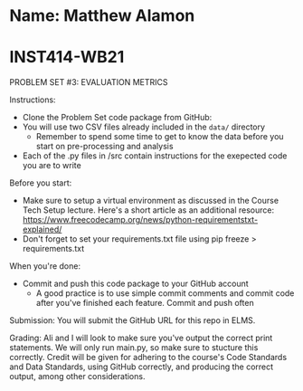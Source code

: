 # Name: Matthew Alamon
# INST414-WB21
PROBLEM SET #3: EVALUATION METRICS

Instructions:

- Clone the Problem Set code package from GitHub:
- You will use two CSV files already included in the `data/` directory
   - Remember to spend some time to get to know the data before you start on pre-processing and analysis
- Each of the .py files in /src contain instructions for the exepected code you are to write

Before you start:

- Make sure to setup a virtual environment as discussed in the Course Tech Setup lecture. Here's a short article as an additional resource: https://www.freecodecamp.org/news/python-requirementstxt-explained/
- Don't forget to set your requirements.txt file using pip freeze > requirements.txt

When you're done:

- Commit and push this code package to your GitHub account
    - A good practice is to use simple commit comments and commit code after you've finished each feature. Commit and push often

Submission: You will submit the GitHub URL for this repo in ELMS.

Grading: Ali and I will look to make sure you've output the correct print statements. We will only run main.py, so make sure to stucture this correctly. Credit will be given for adhering to the course's Code Standards and Data Standards, using GitHub correctly, and producing the correct output, among other considerations.
